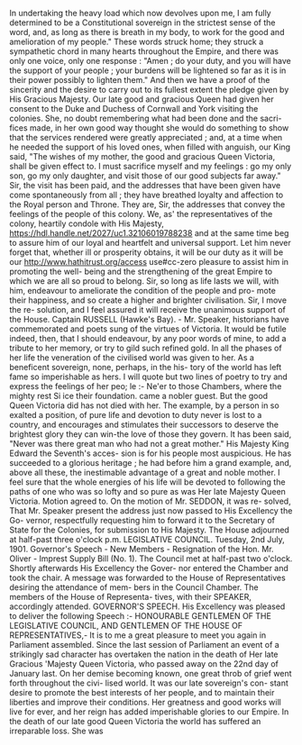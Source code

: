 In undertaking the heavy load which now devolves upon me, I am fully determined to be a Constitutional sovereign in the strictest sense of the word, and, as long as there is breath in my body, to work for the good and amelioration of my people." These words struck home; they struck a sympathetic chord in many hearts throughout the Empire, and there was only one voice, only one response : "Amen ; do your duty, and you will have the support of your people ; your burdens will be lightened so far as it is in their power possibly to lighten them." And then we have a proof of the sincerity and the desire to carry out to its fullest extent the pledge given by His Gracious Majesty. Our late good and gracious Queen had given her consent to the Duke and Duchess of Cornwall and York visiting the colonies. She, no doubt remembering what had been done and the sacri- fices made, in her own good way thought she would do something to show that the services rendered were greatly appreciated ; and, at a time when he needed the support of his loved ones, when filled with anguish, our King said, "The wishes of my mother, the good and gracious Queen Victoria, shall be given effect to. I must sacrifice myself and my feelings : go my only son, go my only daughter, and visit those of our good subjects far away." Sir, the visit has been paid, and the addresses that have been given have come spontaneously from all ; they have breathed loyalty and affection to the Royal person and Throne. They are, Sir, the addresses that convey the feelings of the people of this colony. We, as' the representatives of the colony, heartily condole with His Majesty, https://hdl.handle.net/2027/uc1.32106019788238 and at the same time beg to assure him of our loyal and heartfelt and universal support. Let him never forget that, whether ill or prosperity obtains, it will be our duty as it will be our http://www.hathitrust.org/access use#cc-zero pleasure to assist him in promoting the well- being and the strengthening of the great Empire to which we are all so proud to belong. Sir, so long as life lasts we will, with him, endeavour to ameliorate the condition of the people and pro- mote their happiness, and so create a higher and brighter civilisation. Sir, I move the re- solution, and I feel assured it will receive the unanimous support of the House. Captain RUSSELL (Hawke's Bay). - Mr. Speaker, historians have commemorated and poets sung of the virtues of Victoria. It would be futile indeed, then, that I should endeavour, by any poor words of mine, to add a tribute to her memory, or try to gild such refined gold. In all the phases of her life the veneration of the civilised world was given to her. As a beneficent sovereign, none, perhaps, in the his- tory of the world has left fame so imperishable as hers. I will quote but two lines of poetry to try and express the feelings of her peo; le :- Ne'er to those Chambers, where the mighty rest Si ice their foundation. came a nobler guest. But the good Queen Victoria did has not died with her. The example, by a person in so exalted a position, of pure life and devotion to duty never is lost to a country, and encourages and stimulates their successors to deserve the brightest glory they can win-the love of those they govern. It has been said, "Never was there great man who had not a great mother." His Majesty King Edward the Seventh's acces- sion is for his people most auspicious. He has succeeded to a glorious heritage ; he had before him a grand example, and, above all these, the inestimable advantage of a great and noble mother. I feel sure that the whole energies of his life will be devoted to following the paths of one who was so lofty and so pure as was Her late Majesty Queen Victoria. Motion agreed to. On the motion of Mr. SEDDON, it was re- solved, That Mr. Speaker present the address just now passed to His Excellency the Go- vernor, respectfully requesting him to forward it to the Secretary of State for the Colonies, for submission to His Majesty. The House adjourned at half-past three o'clock p.m. LEGISLATIVE COUNCIL. Tuesday, 2nd July, 1901. Governor's Speech - New Members - Resignation of the Hon. Mr. Oliver - Imprest Supply Bill (No. 1). The Council met at half-past two o'clock. Shortly afterwards His Excellency the Gover- nor entered the Chamber and took the chair. A message was forwarded to the House of Representatives desiring the attendance of mem- bers in the Council Chamber. The members of the House of Representa- tives, with their SPEAKER, accordingly attended. GOVERNOR'S SPEECH. His Excellency was pleased to deliver the following Speech :- HONOURABLE GENTLEMEN OF THE LEGISLATIVE COUNCIL, AND GENTLEMEN OF THE HOUSE OF REPRESENTATIVES,- It is to me a great pleasure to meet you again in Parliament assembled. Since the last session of Parliament an event of a strikingly sad character has overtaken the nation in the death of Her late Gracious 'Majesty Queen Victoria, who passed away on the 22nd day of January last. On her demise becoming known, one great throb of grief went forth throughout the civi- lised world. It was our late sovereign's con- stant desire to promote the best interests of her people, and to maintain their liberties and improve their conditions. Her greatness and good works will live for ever, and her reign has added imperishable glories to our Empire. In the death of our late good Queen Victoria the world has suffered an irreparable loss. She was 